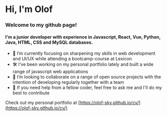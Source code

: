 # Hi, I'm Olof
### Welcome to my github page!

#### I'm a junior developer with experience in Javascript, React, Vue, Python, Java, HTML, CSS and MySQL databases.


- 🌱 I’m currently focusing on sharpening my skills in web development and UI/UX while attending a bootcamp-course at Lexicon
- 🛠️ I’ve been working on my personal portfolio lately and built a wide range of javascript web applications  
- 👯 I’m looking to collaborate on a range of open source projects with the intention of developing regularly together with a team
- 💬 If you need help from a fellow coder, feel free to ask me and I'll do my best to contribute

Check out my personal portfolio at [https://olof-sky.github.io/cv/](https://olof-sky.github.io/cv/)


<!--
**olof-sky/olof-sky** is a ✨ _special_ ✨ repository because its `README.md` (this file) appears on your GitHub profile.

Here are some ideas to get you started:

- 🔭 I’m currently working on ...
- 🌱 I’m currently learning ...
- 👯 I’m looking to collaborate on ...
- 🤔 I’m looking for help with ...
- 💬 Ask me about ...
- 📫 How to reach me: ...
- 😄 Pronouns: ...
- ⚡ Fun fact: ...
-->
